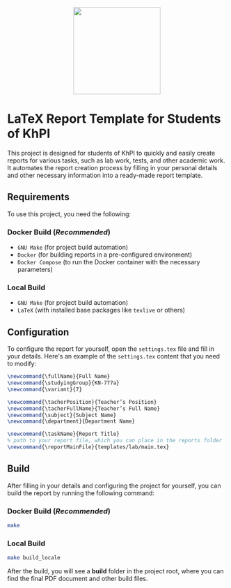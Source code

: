 <div align="center">
    <img height="200px" src="https://upload.wikimedia.org/wikipedia/commons/8/85/Kharkiv_Polytechnic_Institute.jpg?20150321192409"/>
</div>


# LaTeX Report Template for Students of KhPI

This project is designed for students of KhPI to quickly and easily create reports for various tasks, such as lab work, tests, and other academic work. It automates the report creation process by filling in your personal details and other necessary information into a ready-made report template.

## Requirements

To use this project, you need the following:

### Docker Build (_Recommended_)

- `GNU Make` (for project build automation)
- `Docker` (for building reports in a pre-configured environment)
- `Docker Compose` (to run the Docker container with the necessary parameters)

### Local Build

- `GNU Make` (for project build automation)
- `LaTeX` (with installed base packages like `texlive` or others)

## Configuration

To configure the report for yourself, open the `settings.tex` file and fill in your details. Here's an example of the `settings.tex` content that you need to modify:

```latex
\newcommand{\fullName}{Full Name}
\newcommand{\studyingGroup}{KN-777a}
\newcommand{\variant}{7}

\newcommand{\tacherPosition}{Teacher’s Position}
\newcommand{\tacherFullName}{Teacher’s Full Name}
\newcommand{\subject}{Subject Name}
\newcommand{\department}{Department Name}

\newcommand{\taskName}{Report Title}
% path to your report file, which you can place in the reports folder
\newcommand{\reportMainFile}{templates/lab/main.tex}
```

## Build

After filling in your details and configuring the project for yourself, you can build the report by running the following command:

### Docker Build (_Recommended_)
```bash
make
```

### Local Build
```bash
make build_locale
```

After the build, you will see a **build** folder in the project root, where you can find the final PDF document and other build files.
